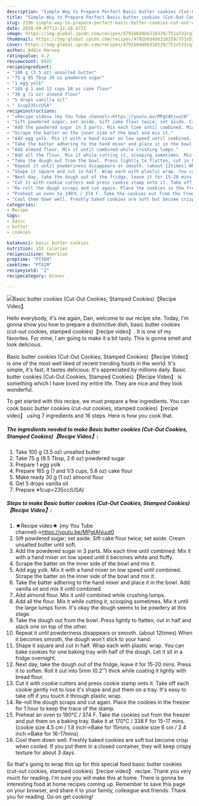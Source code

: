 ```yaml
---
description: "Simple Way to Prepare Perfect Basic butter cookies (Cut-Out Cookies, Stamped Cookies)【Recipe Video】"
title: "Simple Way to Prepare Perfect Basic butter cookies (Cut-Out Cookies, Stamped Cookies)【Recipe Video】"
slug: 2196-simple-way-to-prepare-perfect-basic-butter-cookies-cut-out-cookies-stamped-cookiesrecipe-video
date: 2020-09-07T13:32:18.877Z
image: https://img-global.cpcdn.com/recipes/4791b6d4b6310339/751x532cq70/basic-butter-cookies-cut-out-cookies-stamped-cookiesrecipe-video-recipe-main-photo.jpg
thumbnail: https://img-global.cpcdn.com/recipes/4791b6d4b6310339/751x532cq70/basic-butter-cookies-cut-out-cookies-stamped-cookiesrecipe-video-recipe-main-photo.jpg
cover: https://img-global.cpcdn.com/recipes/4791b6d4b6310339/751x532cq70/basic-butter-cookies-cut-out-cookies-stamped-cookiesrecipe-video-recipe-main-photo.jpg
author: Addie Harvey
ratingvalue: 4.2
reviewcount: 6922
recipeingredient:
- "100 g (3.5 oz) unsalted butter"
- "75 g 85 Tbsp 26 oz powdered sugar"
- "1 egg yolk"
- "165 g 1 and 13 cups 58 oz cake flour"
- "30 g (1 oz) almond flour"
- "5 drops vanilla oil"
- " 1cup235ccUSA"
recipeinstructions:
- "★Recipe video★ (my You Tube channel)→https://youtu.be/MPgtAhjuut0"
- "Sift powdered sugar; set aside. Sift cake flour twice; set aside. Cream unsalted butter until soft."
- "Add the powdered sugar in 3 parts. Mix each time until combined. Mix it with a hand mixer on low speed until it becomes white and fluffy."
- "Scrape the batter on the inner side of the bowl and mix it."
- "Add egg yolk. Mix it with a hand mixer on low speed until combined. Scrape the batter on the inner side of the bowl and mix it."
- "Take the batter adhering to the hand mixer and place it in the bowl. Add vanilla oil and mix it until combined."
- "Add almond flour. Mix it until combined while crushing lumps."
- "Add all the flour. Mix it while cutting it, scooping sometimes. Mix it until the large lumps form. It&#39;s okay the dough seems to be powdery at this stage."
- "Take the dough out from the bowl. Press lightly to flatten, cut in half and stack one on top of the other."
- "Repeat it until powderiness disappears or smooth. (about 12times) When it becomes smooth, the dough won&#39;t stick to your hand."
- "Shape it square and cut in half. Wrap each with plastic wrap. You can bake cookies for one baking tray with half of the dough. Let it sit in a fridge overnight."
- "Next day, take the dough out of the fridge, leave it for 15-20 mins. Press it to soften. Roll it out into 5mm (0.2&#39;&#39;) thick while coating it lightly with bread flour."
- "Cut it with cookie cutters and press cookie stamp onto it. Take off each cookie gently not to lose it&#39;s shape and put them on a tray. It&#39;s easy to take off if you touch it through plastic wrap."
- "Re-roll the dough scraps and cut again. Place the cookies in the freezer for 1 hour to keep the trace of the stamp."
- "Preheat an oven to 190℃ / 374 F. Take the cookies out from the freezer and put them on a baking tray. Bake it at 170℃ / 338 F for 15-17 mins. (cookie size 4.5 cm / 1.8 inch→Bake for 15mins, cookie size 6 cm / 2.4 inch→Bake for 16-17mins)"
- "Cool them down well. Freshly baked cookies are soft but become crisp when cooled. If you put them in a closed container, they will keep crispy texture for about 3 days."
categories:
- Recipe
tags:
- basic
- butter
- cookies

katakunci: basic butter cookies 
nutrition: 155 calories
recipecuisine: American
preptime: "PT36M"
cooktime: "PT42M"
recipeyield: "2"
recipecategory: Dinner

---
```



![Basic butter cookies (Cut-Out Cookies, Stamped Cookies)【Recipe Video】](https://img-global.cpcdn.com/recipes/4791b6d4b6310339/751x532cq70/basic-butter-cookies-cut-out-cookies-stamped-cookiesrecipe-video-recipe-main-photo.jpg)

Hello everybody, it's me again, Dan, welcome to our recipe site. Today, I'm gonna show you how to prepare a distinctive dish, basic butter cookies (cut-out cookies, stamped cookies)【recipe video】. It is one of my favorites. For mine, I am going to make it a bit tasty. This is gonna smell and look delicious.



Basic butter cookies (Cut-Out Cookies, Stamped Cookies)【Recipe Video】 is one of the most well liked of recent trending foods in the world. It's simple, it's fast, it tastes delicious. It's appreciated by millions daily. Basic butter cookies (Cut-Out Cookies, Stamped Cookies)【Recipe Video】 is something which I have loved my entire life. They are nice and they look wonderful.


To get started with this recipe, we must prepare a few ingredients. You can cook basic butter cookies (cut-out cookies, stamped cookies)【recipe video】 using 7 ingredients and 16 steps. Here is how you cook that.

<!--inarticleads1-->

##### The ingredients needed to make Basic butter cookies (Cut-Out Cookies, Stamped Cookies)【Recipe Video】:

1. Take 100 g (3.5 oz) unsalted butter
1. Take 75 g (8.5 Tbsp, 2.6 oz) powdered sugar
1. Prepare 1 egg yolk
1. Prepare 165 g (1 and 1/3 cups, 5.8 oz) cake flour
1. Make ready 30 g (1 oz) almond flour
1. Get 5 drops vanilla oil
1. Prepare  ※1cup=235cc(USA)




<!--inarticleads2-->

##### Steps to make Basic butter cookies (Cut-Out Cookies, Stamped Cookies)【Recipe Video】:

1. ★Recipe video★ (my You Tube channel)→https://youtu.be/MPgtAhjuut0
1. Sift powdered sugar; set aside. Sift cake flour twice; set aside. Cream unsalted butter until soft.
1. Add the powdered sugar in 3 parts. Mix each time until combined. Mix it with a hand mixer on low speed until it becomes white and fluffy.
1. Scrape the batter on the inner side of the bowl and mix it.
1. Add egg yolk. Mix it with a hand mixer on low speed until combined. Scrape the batter on the inner side of the bowl and mix it.
1. Take the batter adhering to the hand mixer and place it in the bowl. Add vanilla oil and mix it until combined.
1. Add almond flour. Mix it until combined while crushing lumps.
1. Add all the flour. Mix it while cutting it, scooping sometimes. Mix it until the large lumps form. It&#39;s okay the dough seems to be powdery at this stage.
1. Take the dough out from the bowl. Press lightly to flatten, cut in half and stack one on top of the other.
1. Repeat it until powderiness disappears or smooth. (about 12times) When it becomes smooth, the dough won&#39;t stick to your hand.
1. Shape it square and cut in half. Wrap each with plastic wrap. You can bake cookies for one baking tray with half of the dough. Let it sit in a fridge overnight.
1. Next day, take the dough out of the fridge, leave it for 15-20 mins. Press it to soften. Roll it out into 5mm (0.2&#39;&#39;) thick while coating it lightly with bread flour.
1. Cut it with cookie cutters and press cookie stamp onto it. Take off each cookie gently not to lose it&#39;s shape and put them on a tray. It&#39;s easy to take off if you touch it through plastic wrap.
1. Re-roll the dough scraps and cut again. Place the cookies in the freezer for 1 hour to keep the trace of the stamp.
1. Preheat an oven to 190℃ / 374 F. Take the cookies out from the freezer and put them on a baking tray. Bake it at 170℃ / 338 F for 15-17 mins. (cookie size 4.5 cm / 1.8 inch→Bake for 15mins, cookie size 6 cm / 2.4 inch→Bake for 16-17mins)
1. Cool them down well. Freshly baked cookies are soft but become crisp when cooled. If you put them in a closed container, they will keep crispy texture for about 3 days.




So that's going to wrap this up for this special food basic butter cookies (cut-out cookies, stamped cookies)【recipe video】 recipe. Thank you very much for reading. I'm sure you will make this at home. There is gonna be interesting food at home recipes coming up. Remember to save this page on your browser, and share it to your family, colleague and friends. Thank you for reading. Go on get cooking!
